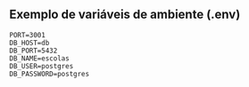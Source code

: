 ## Exemplo de variáveis de ambiente (.env)

```
PORT=3001
DB_HOST=db
DB_PORT=5432
DB_NAME=escolas
DB_USER=postgres
DB_PASSWORD=postgres
``` 